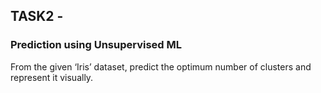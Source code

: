 ## TASK2 -
### Prediction using Unsupervised ML

From the given ‘Iris’ dataset, predict the optimum number of clusters and represent it visually.
